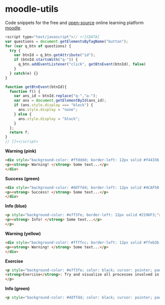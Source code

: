 # moodle-utils

Code snippets for the free and [open-source](https://github.com/moodle/moodle) online learning platform [moodle](https://moodle.org/).

```javascript
<script type="text/javascript">// <![CDATA[
var questions = document.getElementsByTagName("button");
for (var q_btn of questions) {
  try {
    var btnId = q_btn.getAttribute("id");
    if (btnId.startsWith("q-")) {
      q_btn.addEventListener("click", getBtnEvent(btnId), false)
    }
  } catch(e) {}
}

function getBtnEvent(btnId){
  function f() {
    var ans_id = btnId.replace("q-","a-");
    var ans = document.getElementById(ans_id);
    if (ans.style.display === "block") {
      ans.style.display = "none";
    } else {
      ans.style.display = "block";
    }
  };
  return f;
}
// ]]></script>
```

**Warning (pink)**
```html
<div style="background-color: #ffdddd; border-left: 12px solid #f44336;">
<p><strong> Warning! </strong> Some text...</p>
</div>
```

**Success (green)**
```html
<div style="background-color: #ddffdd; border-left: 12px solid #4CAF50;">
<p><strong> Success! </strong> Some text...</p>
</div>
```

**Info (blue)**
```html
<p style="background-color: #e7f3fe; border-left: 12px solid #2196F3;">
<p><strong> Info! </strong> Some text...</p>
</p>
```

**Warning (yellow)**
```html
<div style="background-color: #ffffcc; border-left: 12px solid #ffeb3b;">
<p><strong> Warning! </strong> Some text...</p>
</div>
```

**Exercise**
```html
<p style="background-color: #e7f3fe; color: black; cursor: pointer; padding: 18px; width: 100%; border-left: 12px solid #2196F3; text-align: left; outline: none; font-size: 15px;">
<strong>Exercise</strong>: Try and visualize all processes involved in skeletal muscle excitation-contraction coupling.
</p>
```

**Info (green)**
```html
<p style="background-color: #ddffdd; color: black; cursor: pointer; padding: 18px; width: 100%; border-left: 12px solid #4CAF50; text-align: left; outline: none; font-size: 15px;"><strong>Info</strong>: This mechanism will be demonstrated in the muscle practical!</p>
```
